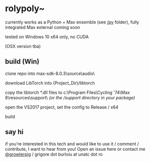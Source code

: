 # rolypoly~

currently works as a Python + Max ensemble (see [/py](/py) folder), fully integrated Max external coming soon

tested on Windows 10 x64 only, no CUDA

(OSX version tba)

## build (Win)

clone repo into max-sdk-8.0.3\source\audio\

download LibTorch into (Project_Dir)/libtorch

copy the libtorch *.dll files to c:\Program Files\Cycling '74\Max 8\resources\support\ *(or the /support directory in your package)*

open the VS2017 project, set the config to Release / x64

build

## say hi

if you're interested in this tech and would like to use it / comment / contribute, I want to hear from you! Open an issue here or contact me [@growlerpig](https://twitter.com/growlerpig/) / grigore dot burloiu at unatc dot ro
